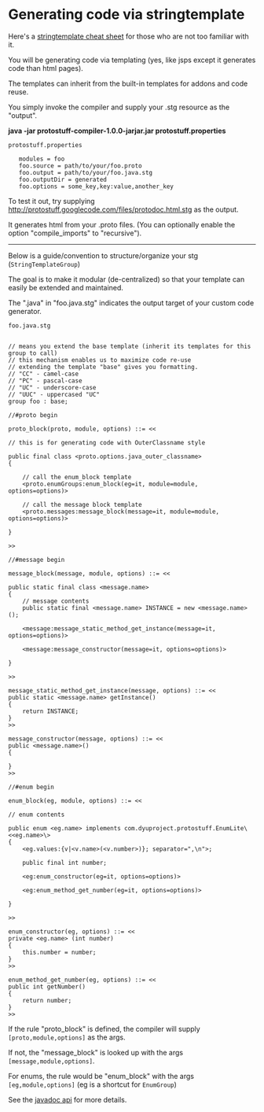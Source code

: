 # Generating code via stringtemplate #

Here's a [stringtemplate cheat sheet](http://www.antlr.org/wiki/display/ST/StringTemplate+cheat+sheet) for those who are not too familiar with it.

You will be generating code via templating (yes, like jsps except it generates code than html pages).

The templates can inherit from the built-in templates for addons and code reuse.

You simply invoke the compiler and supply your .stg resource as the "output".

**java -jar protostuff-compiler-1.0.0-jarjar.jar protostuff.properties**


`protostuff.properties`
~~~
   modules = foo
   foo.source = path/to/your/foo.proto
   foo.output = path/to/your/foo.java.stg
   foo.outputDir = generated
   foo.options = some_key,key:value,another_key
~~~

To test it out, try supplying http://protostuff.googlecode.com/files/protodoc.html.stg as the output.

It generates html from your .proto files. (You can optionally enable the option "compile\_imports" to "recursive").


---


Below is a guide/convention to structure/organize your stg (`StringTemplateGroup`)

The goal is to make it modular (de-centralized) so that your template can easily be extended and maintained.

The ".java" in "foo.java.stg" indicates the output target of your custom code generator.

`foo.java.stg`

~~~

// means you extend the base template (inherit its templates for this group to call)
// this mechanism enables us to maximize code re-use
// extending the template "base" gives you formatting.
// "CC" - camel-case
// "PC" - pascal-case
// "UC" - underscore-case
// "UUC" - uppercased "UC"
group foo : base;

//#proto begin

proto_block(proto, module, options) ::= <<

// this is for generating code with OuterClassname style

public final class <proto.options.java_outer_classname> 
{

    // call the enum_block template
    <proto.enumGroups:enum_block(eg=it, module=module, options=options)>

    // call the message block template
    <proto.messages:message_block(message=it, module=module, options=options)>

}

>>

//#message begin

message_block(message, module, options) ::= <<

public static final class <message.name> 
{
    // message contents
    public static final <message.name> INSTANCE = new <message.name>();

    <message:message_static_method_get_instance(message=it, options=options)>
    
    <message:message_constructor(message=it, options=options)>

}

>>

message_static_method_get_instance(message, options) ::= <<
public static <message.name> getInstance() 
{
    return INSTANCE;
}
>>

message_constructor(message, options) ::= <<
public <message.name>()
{

}
>>

//#enum begin

enum_block(eg, module, options) ::= <<

// enum contents

public enum <eg.name> implements com.dyuproject.protostuff.EnumLite\<<eg.name>\> 
{
    <eg.values:{v|<v.name>(<v.number>)}; separator=",\n">;
    
    public final int number;

    <eg:enum_constructor(eg=it, options=options)>

    <eg:enum_method_get_number(eg=it, options=options)>
    
}

>>

enum_constructor(eg, options) ::= <<
private <eg.name> (int number)
{
    this.number = number;
}
>>

enum_method_get_number(eg, options) ::= <<
public int getNumber()
{
    return number;
}
>>

~~~

If the rule "proto\_block" is defined, the compiler will supply `[proto,module,options]` as the args.

If not, the "message\_block" is looked up with the args `[message,module,options]`.

For enums, the rule would be "enum\_block" with the args `[eg,module,options]` (eg is a shortcut for `EnumGroup`)

See the [javadoc api](http://protostuff.googlecode.com/svn/javadoc/1.0.0/index.html) for more details.